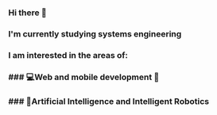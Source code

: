 ### Hi there 👋
### I'm currently studying systems engineering
### I am interested in the areas of:
### ### 💻Web and mobile development 📳
### ### 🤖Artificial Intelligence and Intelligent Robotics
<!--
**EduardoCastA/EduardoCastA** is a ✨ _special_ ✨ repository because its `README.md` (this file) appears on your GitHub profile.

Here are some ideas to get you started:

- 🔭 I’m currently working on ...
- 🌱 I’m currently learning ...
- 👯 I’m looking to collaborate on ...
- 🤔 I’m looking for help with ...
- 💬 Ask me about ...
- 📫 How to reach me: ...
- 😄 Pronouns: ...
- ⚡ Fun fact: ...
-->
